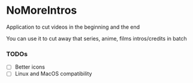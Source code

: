 # NoMoreIntros

Application to cut videos in the beginning and the end

You can use it to cut away that series, anime, films intros/credits in batch

### TODOs

- [ ] Better icons
- [ ] Linux and MacOS compatibility
